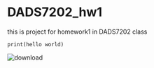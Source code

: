 # DADS7202_hw1
this is project for homework1 in DADS7202 class

```
print(hello world)
```

![download](https://user-images.githubusercontent.com/85028821/189327354-413612c2-edf3-4ab8-9d20-0927cc484351.png)
